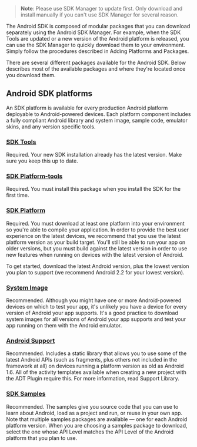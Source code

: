 > **Note**: Please use SDK Manager to update first. Only download and install manually if you can't use SDK Manager for several reason.

The Android SDK is composed of modular packages that you can download separately using the Android SDK Manager. For example, when the SDK Tools are updated or a new version of the Android platform is released, you can use the SDK Manager to quickly download them to your environment. Simply follow the procedures described in Adding Platforms and Packages.

There are several different packages available for the Android SDK. Below describes most of the available packages and where they're located once you download them.

## Android SDK platforms

An SDK platform is available for every production Android platform deployable to Android-powered devices. Each platform component includes a fully compliant Android library and system image, sample code, emulator skins, and any version specific tools.


### [SDK Tools](tool.html)

Required. Your new SDK installation already has the latest version. Make sure you keep this up to date.

### [SDK Platform-tools](platform-tool.html)

Required. You must install this package when you install the SDK for the first time.

### [SDK Platform](platform.html)

Required. You must download at least one platform into your environment so you're able to compile your application. In order to provide the best user experience on the latest devices, we recommend that you use the latest platform version as your build target. You'll still be able to run your app on older versions, but you must build against the latest version in order to use new features when running on devices with the latest version of Android.

To get started, download the latest Android version, plus the lowest version you plan to support (we recommend Android 2.2 for your lowest version).

### [System Image](system-image.html)

Recommended. Although you might have one or more Android-powered devices on which to test your app, it's unlikely you have a device for every version of Android your app supports. It's a good practice to download system images for all versions of Android your app supports and test your app running on them with the Android emulator.

### [Android Support](addon.html)

Recommended. Includes a static library that allows you to use some of the latest Android APIs (such as fragments, plus others not included in the framework at all) on devices running a platform version as old as Android 1.6. All of the activity templates available when creating a new project with the ADT Plugin require this. For more information, read Support Library.

### [SDK Samples](http://hariadi.github.io/viewer/sample.html)

Recommended. The samples give you source code that you can use to learn about Android, load as a project and run, or reuse in your own app. Note that multiple samples packages are available — one for each Android platform version. When you are choosing a samples package to download, select the one whose API Level matches the API Level of the Android platform that you plan to use.
